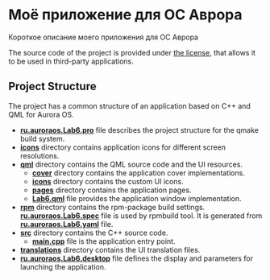 # Моё приложение для ОС Аврора

Короткое описание моего приложения для ОС Аврора

The source code of the project is provided under
[the license](LICENSE.BSD-3-CLAUSE.md),
that allows it to be used in third-party applications.

## Project Structure

The project has a common structure
of an application based on C++ and QML for Aurora OS.

* **[ru.auroraos.Lab6.pro](ru.auroraos.Lab6.pro)** file
  describes the project structure for the qmake build system.
* **[icons](icons)** directory contains application icons for different screen resolutions.
* **[qml](qml)** directory contains the QML source code and the UI resources.
  * **[cover](qml/cover)** directory contains the application cover implementations.
  * **[icons](qml/icons)** directory contains the custom UI icons.
  * **[pages](qml/pages)** directory contains the application pages.
  * **[Lab6.qml](qml/Lab6.qml)** file
    provides the application window implementation.
* **[rpm](rpm)** directory contains the rpm-package build settings.
  **[ru.auroraos.Lab6.spec](rpm/ru.auroraos.Lab6.spec)** file is used by rpmbuild tool.
  It is generated from **[ru.auroraos.Lab6.yaml](rpm/ru.auroraos.Lab6.yaml)** file.
* **[src](src)** directory contains the C++ source code.
  * **[main.cpp](src/main.cpp)** file is the application entry point.
* **[translations](translations)** directory contains the UI translation files.
* **[ru.auroraos.Lab6.desktop](ru.auroraos.Lab6.desktop)** file
  defines the display and parameters for launching the application.